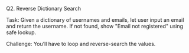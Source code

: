 Q2. Reverse Dictionary Search

Task: Given a dictionary of usernames and emails, let user input an email and return the username.
If not found, show "Email not registered" using safe lookup.

Challenge: You’ll have to loop and reverse-search the values.